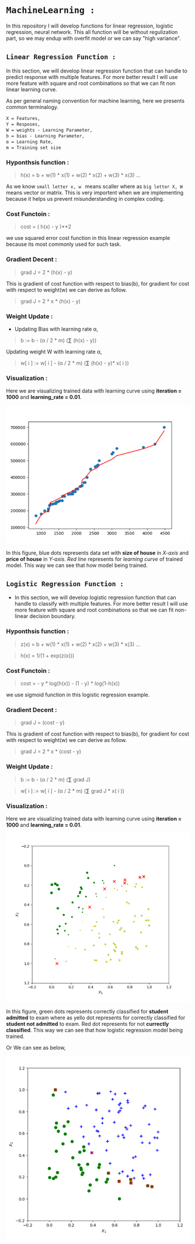 # ```MachineLearning :``` 

In this repository I will develop functions for linear regression, logistic regression, neural network. This all function will be without regulization part, so we may endup with overfit model or we can say "high variance".

## ```Linear Regression Function :```
  In this section, we will develop linear regression function that can handle to predict response with multiple features. For more better result I will use more feature with square and root combinations so that we can fit non linear learning curve.

As per general naming convention for machine learning, here we presents common terminalogy.

```
X = Features,
Y = Resposes,
W = weights - Learning Parameter,
b = bias - Learning Parameter,
α = Learning Rate,
m = Training set size
```

### Hyponthsis function :

> h(x) = b + w(1) * x(1) + w(2) * x(2) + w(3) * x(3) ...

As we know `small letter x, w ` means scaller where as `big letter X, W ` means vector or matrix. This is very importent when we are implementing because it helps us prevent misunderstanding in complex coding.

### Cost Functoin :

> cost = ( h(x) - y )**2

we use squared error cost function in this linear regression example because its most commonly used for such task.

### Gradient Decent :

> grad J = 2 * (h(x) - y)

This is gradient of cost function with respect to bias(b), for gradient for cost with respect to weight(w) we can derive as follow.

> grad J = 2 * x * (h(x) - y)

### Weight Update : 

- Updating Bias with learning rate α,

> b := b - (α / 2 * m) (**∑** (h(x) - y))

Updating weight W with learning rate α,

> w[ i ] := w[ i ] - (α / 2 * m) (**∑** (h(x) - y)* x( i ))

### Visualization :

Here we are visualizing trained data with learning curve using **iteration = 1000** and **learning_rate = 0.01**.

![Alt text](https://github.com/ChaudhariHarsh/MachineLearning/blob/master/LinearRe.png)

In this figure, blue dots represents data set with **size of house** in *X-axis* and **price of house** in *Y-axis*. *Red line* represents for *learning curve* of trained model. This way we can see that how model being trained.


## ```Logistic Regression Function :```

- In this section, we will develop logistic regression function that can handle to classify with multiple features. For more better result I will use more feature with square and root combinations so that we can fit non-linear decision boundary.


### Hyponthsis function :

> z(x) = b + w(1) * x(1) + w(2) * x(2) + w(3) * x(3) ...

> h(x) = 1/(1 + exp(z(x)))

### Cost Functoin :

> cost = - y * log(h(x)) - (1 - y) * log(1-h(x))

we use sigmoid function in this logistic regression example.

### Gradient Decent :

> grad J = (cost - y)

This is gradient of cost function with respect to bias(b), for gradient for cost with respect to weight(w) we can derive as follow.

> grad J = 2 * x * (cost - y)

### Weight Update : 

> b := b - (α / 2 * m) (**∑** grad J)

> w[ i ] := w[ i ] - (α / 2 * m) (**∑** grad J * x( i ))

### Visualization :

Here we are visualizing trained data with learning curve using **iteration = 1000** and **learning_rate = 0.01**.

![Alt text](https://github.com/ChaudhariHarsh/MachineLearning/blob/master/LogRe.png)

In this figure, green dots represents correctly classified for **student admitted** to exam where as yello dot represents for correctly classified for **student not admitted** to exam. Red dot represents for not **currectly classified**. This way we can see that how logistic regression model being trained.

Or We can see as below,

![Alt text](https://github.com/ChaudhariHarsh/MachineLearning/blob/master/LogisticRe.png)

